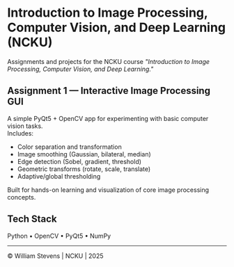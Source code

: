 # Introduction to Image Processing, Computer Vision, and Deep Learning (NCKU)

Assignments and projects for the NCKU course *"Introduction to Image Processing, Computer Vision, and Deep Learning."*

## Assignment 1 — Interactive Image Processing GUI
A simple PyQt5 + OpenCV app for experimenting with basic computer vision tasks.  
Includes:
- Color separation and transformation  
- Image smoothing (Gaussian, bilateral, median)  
- Edge detection (Sobel, gradient, threshold)  
- Geometric transforms (rotate, scale, translate)  
- Adaptive/global thresholding  

Built for hands-on learning and visualization of core image processing concepts.

## Tech Stack
Python • OpenCV • PyQt5 • NumPy

---

© William Stevens | NCKU | 2025